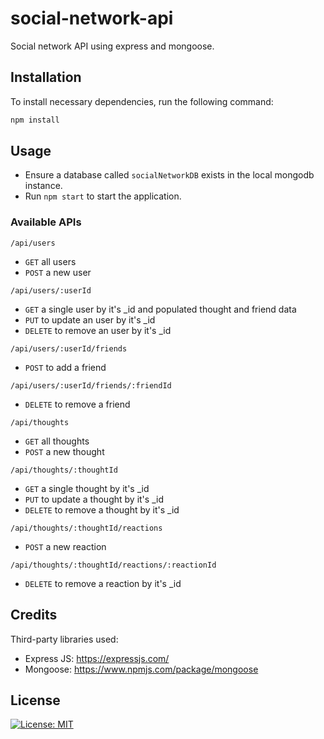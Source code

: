 # social-network-api

Social network API using express and mongoose.

## Installation

To install necessary dependencies, run the following command:

```sh
npm install
```

## Usage

- Ensure a database called `socialNetworkDB` exists in the local mongodb instance.
- Run `npm start` to start the application.

### Available APIs

`/api/users`

- `GET` all users
- `POST` a new user

`/api/users/:userId`

- `GET` a single user by it's \_id and populated thought and friend data
- `PUT` to update an user by it's \_id
- `DELETE` to remove an user by it's \_id

`/api/users/:userId/friends`

- `POST` to add a friend

`/api/users/:userId/friends/:friendId`

- `DELETE` to remove a friend

`/api/thoughts`

- `GET` all thoughts
- `POST` a new thought

`/api/thoughts/:thoughtId`

- `GET` a single thought by it's \_id
- `PUT` to update a thought by it's \_id
- `DELETE` to remove a thought by it's \_id

`/api/thoughts/:thoughtId/reactions`

- `POST` a new reaction

`/api/thoughts/:thoughtId/reactions/:reactionId`

- `DELETE` to remove a reaction by it's \_id

## Credits

Third-party libraries used:

- Express JS: <https://expressjs.com/>
- Mongoose: <https://www.npmjs.com/package/mongoose>

## License

[![License: MIT](https://img.shields.io/badge/License-MIT-yellow.svg)](https://opensource.org/licenses/MIT)
